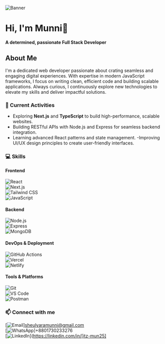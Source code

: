 
![Banner](https://i.ibb.co.com/V0C397zw/Red-Modern-Business-Linked-In-Article-Cover-Image.png)


# Hi, I'm Munni👋  
**A determined, passionate Full Stack Developer**
## About Me
I'm a dedicated web developer passionate about crating seamless and engaging digital experiences. With expertise in modern JavaScript frameworks, I focus on writing clean, efficient code and building scalable applications. Always curious, I continuously explore new technologies to elevate my skills and deliver impactful solutions.
### 🚀 Current Activities  
- Exploring **Next.js** and **TypeScript** to build high-performance, scalable websites.
- Building RESTful APIs with Node.js and Express for seamless backend integration.
- Learning advanced React patterns and state management.
-Improving UI/UX design principles to create user-friendly interfaces.
### 💻 Skills

#### Frontend  
![React](https://img.shields.io/badge/React-61DAFB?style=flat-square&logo=react&logoColor=black)  
![Next.js](https://img.shields.io/badge/Next.js-000000?style=flat-square&logo=next.js&logoColor=white)  
![Tailwind CSS](https://img.shields.io/badge/Tailwind_CSS-38B2AC?style=flat-square&logo=tailwind-css&logoColor=white)  
![JavaScript](https://img.shields.io/badge/JavaScript-F7DF1E?style=flat-square&logo=javascript&logoColor=black)  

#### Backend  
![Node.js](https://img.shields.io/badge/Node.js-339933?style=flat-square&logo=node.js&logoColor=white)  
![Express](https://img.shields.io/badge/Express-000000?style=flat-square&logo=express&logoColor=white)  
![MongoDB](https://img.shields.io/badge/MongoDB-47A248?style=flat-square&logo=mongodb&logoColor=white)  

#### DevOps & Deployment  
![GitHub Actions](https://img.shields.io/badge/GitHub_Actions-2088FF?style=flat-square&logo=github-actions&logoColor=white)  
![Vercel](https://img.shields.io/badge/Vercel-000000?style=flat-square&logo=vercel&logoColor=white)  
![Netlify](https://img.shields.io/badge/Netlify-00C7B7?style=flat-square&logo=netlify&logoColor=white)  

#### Tools & Platforms  
![Git](https://img.shields.io/badge/Git-F05032?style=flat-square&logo=git&logoColor=white)  
![VS Code](https://img.shields.io/badge/VS_Code-007ACC?style=flat-square&logo=visual-studio-code&logoColor=white)  
![Postman](https://img.shields.io/badge/Postman-FF6C37?style=flat-square&logo=postman&logoColor=white)  

### 📫 Connect with me

[![Email](https://img.shields.io/badge/Email-D14836?style=flat-square&logo=gmail&logoColor=white)]sheulyaramunni@gmail.com  
[![WhatsApp](https://img.shields.io/badge/WhatsApp-25D366?style=flat-square&logo=whatsapp&logoColor=white)]+8801730233276  
[![LinkedIn](https://img.shields.io/badge/LinkedIn-0A66C2?style=flat-square&logo=linkedin&logoColor=white)](https://linkedin.com/in/[itz-mun25]
